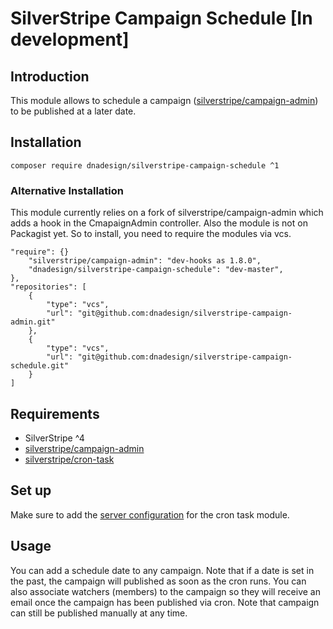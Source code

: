 # SilverStripe Campaign Schedule [In development]

## Introduction

This module allows to schedule a campaign ([silverstripe/campaign-admin](https://github.com/silverstripe/silverstripe-campaign-admin)) to be published at a later date.

## Installation

```
composer require dnadesign/silverstripe-campaign-schedule ^1
```

### Alternative Installation
This module currently relies on a fork of silverstripe/campaign-admin which adds a hook in the CmapaignAdmin controller.
Also the module is not on Packagist yet.
So to install, you need to require the modules via vcs.

```
"require": {}
    "silverstripe/campaign-admin": "dev-hooks as 1.8.0",
    "dnadesign/silverstripe-campaign-schedule": "dev-master",
},
"repositories": [
    {
        "type": "vcs",
        "url": "git@github.com:dnadesign/silverstripe-campaign-admin.git"
    },
    {
        "type": "vcs",
        "url": "git@github.com:dnadesign/silverstripe-campaign-schedule.git"
    }
]

```

## Requirements
- SilverStripe ^4
- [silverstripe/campaign-admin](https://github.com/silverstripe/silverstripe-campaign-admin)
- [silverstripe/cron-task](https://github.com/silverstripe/silverstripe-crontask)

## Set up
Make sure to add the [server configuration](https://github.com/silverstripe/silverstripe-crontask#server-configuration) for the cron task module.

## Usage
You can add a schedule date to any campaign. Note that if a date is set in the past, the campaign will published as soon as the cron runs.
You can also associate watchers (members) to the campaign so they will receive an email once the campaign has been published via cron.
Note that campaign can still be published manually at any time.

##